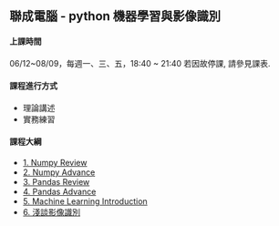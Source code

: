 ## 聯成電腦 - python 機器學習與影像識別

#### 上課時間

06/12~08/09，每週一、三、五，18:40 ~ 21:40
若因故停課, 請參見課表.

#### 課程進行方式

- 理論講述
- 實務練習

#### 課程大綱
- [1. Numpy Review](http://mirdex.github.io/MachineLearning0612/1.%20Numpy%20總複習1_Q.slides.html)
- [2. Numpy Advance](http://mirdex.github.io/MachineLearning0612/2.%20NumPy_Q.slides.html)
- [3. Pandas Review](http://mirdex.github.io/MachineLearning0612/3.%20Pandas%20總複習1_Q.slides.html)
- [4. Pandas Advance](http://mirdex.github.io/MachineLearning0612/4.%20Pandas_Q.slides.html)
- [5. Machine Learning Introduction](http://mirdex.github.io/MachineLearning0612/5.Machine%20Learning%20Introduction.slides.html)
- [6. 淺談影像識別](http://mirdex.github.io/MachineLearning0612/6.淺談影像識別_Q.slides.html)
